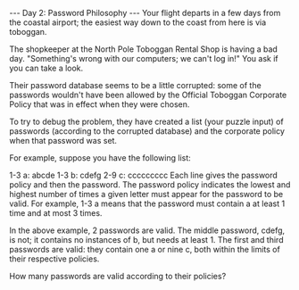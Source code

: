 --- Day 2: Password Philosophy ---
Your flight departs in a few days from the coastal airport; the easiest way down to the coast from here is via toboggan.

The shopkeeper at the North Pole Toboggan Rental Shop is having a bad day. "Something's wrong with our computers; we
can't log in!" You ask if you can take a look.

Their password database seems to be a little corrupted: some of the passwords wouldn't have been allowed by the 
Official Toboggan Corporate Policy that was in effect when they were chosen.

To try to debug the problem, they have created a list (your puzzle input) of passwords (according to the corrupted 
database) and the corporate policy when that password was set.

For example, suppose you have the following list:

1-3 a: abcde
1-3 b: cdefg
2-9 c: ccccccccc
Each line gives the password policy and then the password. The password policy indicates the lowest and highest 
number of times a given letter must appear for the password to be valid. For example, 1-3 a means that the 
password must contain a at least 1 time and at most 3 times.

In the above example, 2 passwords are valid. The middle password, cdefg, is not; it contains no instances of b, but
needs at least 1. The first and third passwords are valid: they contain one a or nine c, both within the limits of 
their respective policies.

How many passwords are valid according to their policies?